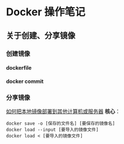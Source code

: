 # Docker 操作笔记

## 关于创建、分享镜像

### 创建镜像

#### dockerfile
#### docker commit

### 分享镜像

[如何把本地镜像部署到其他计算机或服务器](https://blog.csdn.net/taochengwu123/article/details/100085890)
**核心**：
```
docker save -o [保存的文件名] [要保存的镜像名]
docker load --input [要导入的镜像文件]
docker load < [要导入的镜像文件]
```